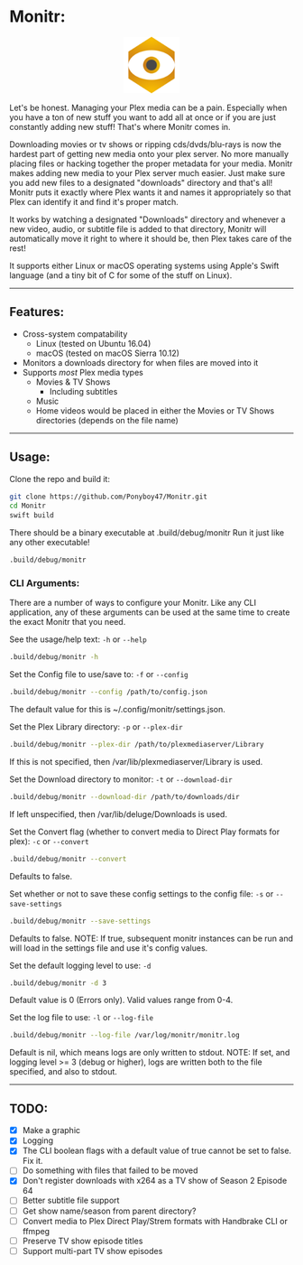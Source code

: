 # Monitr:

<p align="center"><img src="https://github.com/Ponyboy47/Monitr/blob/master/img/monitr.jpg" width=100 /></p>

Let's be honest. Managing your Plex media can be a pain. Especially when you have a ton of new stuff you want to add all at once or if you are just constantly adding new stuff! That's where Monitr comes in.

Downloading movies or tv shows or ripping cds/dvds/blu-rays is now the hardest part of getting new media onto your plex server. No more manually placing files or hacking together the proper metadata for your media. Monitr makes adding new media to your Plex server much easier. Just make sure you add new files to a designated "downloads" directory and that's all! Monitr puts it exactly where Plex wants it and names it appropriately so that Plex can identify it and find it's proper match.

It works by watching a designated "Downloads" directory and whenever a new video, audio, or subtitle file is added to that directory, Monitr will automatically move it right to where it should be, then Plex takes care of the rest!

It supports either Linux or macOS operating systems using Apple's Swift language (and a tiny bit of C for some of the stuff on Linux).

---

## Features:
* Cross-system compatability
  * Linux (tested on Ubuntu 16.04)
  * macOS (tested on macOS Sierra 10.12)
* Monitors a downloads directory for when files are moved into it
* Supports _most_ Plex media types
  * Movies & TV Shows
    * Including subtitles
  * Music
  * Home videos would be placed in either the Movies or TV Shows directories (depends on the file name)

---

## Usage:
Clone the repo and build it:
```bash
git clone https://github.com/Ponyboy47/Monitr.git
cd Monitr
swift build
```
There should be a binary executable at .build/debug/monitr
Run it just like any other executable!

```bash
.build/debug/monitr
```

### CLI Arguments:
There are a number of ways to configure your Monitr. Like any CLI application, any of these arguments can be used at the same time to create the exact Monitr that you need.

See the usage/help text:
`-h` or `--help`
```bash
.build/debug/monitr -h
```

Set the Config file to use/save to:
`-f` or `--config`
```bash
.build/debug/monitr --config /path/to/config.json
```
The default value for this is ~/.config/monitr/settings.json.

Set the Plex Library directory:
`-p` or `--plex-dir`
```bash
.build/debug/monitr --plex-dir /path/to/plexmediaserver/Library
```
If this is not specified, then /var/lib/plexmediaserver/Library is used.

Set the Download directory to monitor:
`-t` or `--download-dir`
```bash
.build/debug/monitr --download-dir /path/to/downloads/dir
```
If left unspecified, then /var/lib/deluge/Downloads is used.

Set the Convert flag (whether to convert media to Direct Play formats for plex):
`-c` or `--convert`
```bash
.build/debug/monitr --convert
```
Defaults to false.

Set whether or not to save these config settings to the config file:
`-s` or `--save-settings`
```bash
.build/debug/monitr --save-settings
```
Defaults to false.
  NOTE: If true, subsequent monitr instances can be run and will load in the settings file and use it's config values.

Set the default logging level to use:
`-d`
```bash
.build/debug/monitr -d 3
```
Default value is 0 (Errors only). Valid values range from 0-4.

Set the log file to use:
`-l` or `--log-file`
```bash
.build/debug/monitr --log-file /var/log/monitr/monitr.log
```
Default is nil, which means logs are only written to stdout.
  NOTE: If set, and logging level >= 3 (debug or higher), logs are written both to the file specified, and also to stdout.

---

## TODO:
- [x] Make a graphic
- [x] Logging
- [x] The CLI boolean flags with a default value of true cannot be set to false. Fix it.
- [ ] Do something with files that failed to be moved
- [x] Don't register downloads with x264 as a TV show of Season 2 Episode 64
- [ ] Better subtitle file support
- [ ] Get show name/season from parent directory?
- [ ] Convert media to Plex Direct Play/Strem formats with Handbrake CLI or ffmpeg
- [ ] Preserve TV show episode titles
- [ ] Support multi-part TV show episodes
